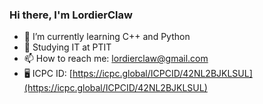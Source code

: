 ### Hi there, I'm LordierClaw

- 🌱 I’m currently learning C++ and Python
- 🔭 Studying IT at PTIT
- 📫 How to reach me: lordierclaw@gmail.com
- 🖥️ ICPC ID: [https://icpc.global/ICPCID/42NL2BJKLSUL](https://icpc.global/ICPCID/42NL2BJKLSUL)
